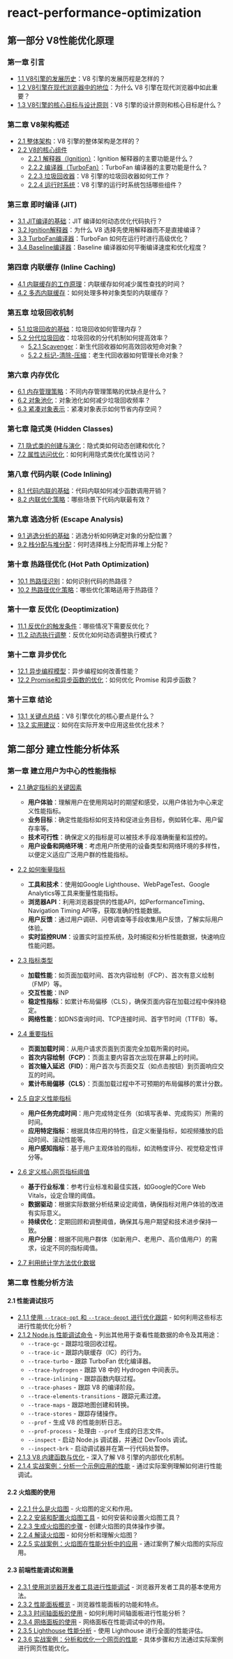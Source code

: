 # react-performance-optimization

## 第一部分 V8性能优化原理

### 第一章 引言

- [1.1 V8引擎的发展历史](#11-V8引擎的发展历史)：V8 引擎的发展历程是怎样的？
- [1.2 V8引擎在现代浏览器中的地位](#12-V8引擎在现代浏览器中的地位)：为什么 V8 引擎在现代浏览器中如此重要？
- [1.3 V8引擎的核心目标与设计原则](#13-V8引擎的核心目标与设计原则)：V8 引擎的设计原则和核心目标是什么？

### 第二章 V8架构概述

- [2.1 整体架构](#21-整体架构)：V8 引擎的整体架构是怎样的？
- [2.2 V8的核心组件](#22-V8的核心组件)
  - [2.2.1 解释器（Ignition）](#221-解释器-Ignition)：Ignition 解释器的主要功能是什么？
  - [2.2.2 编译器（TurboFan）](#222-编译器-TurboFan)：TurboFan 编译器的主要功能是什么？
  - [2.2.3 垃圾回收器](#223-垃圾回收器)：V8 引擎的垃圾回收器如何工作？
  - [2.2.4 运行时系统](#224-运行时系统)：V8 引擎的运行时系统包括哪些组件？

### 第三章 即时编译 (JIT)

- [3.1 JIT编译的基础](#31-JIT编译的基础)：JIT 编译如何动态优化代码执行？
- [3.2 Ignition解释器](#32-Ignition解释器)：为什么 V8 选择先使用解释器而不是直接编译？
- [3.3 TurboFan编译器](#33-TurboFan编译器)：TurboFan 如何在运行时进行高级优化？
- [3.4 Baseline编译器](#34-Baseline编译器)：Baseline 编译器如何平衡编译速度和优化程度？

### 第四章 内联缓存 (Inline Caching)

- [4.1 内联缓存的工作原理](#41-内联缓存的工作原理)：内联缓存如何减少属性查找的时间？
- [4.2 多态内联缓存](#42-多态内联缓存)：如何处理多种对象类型的内联缓存？

### 第五章 垃圾回收机制

- [5.1 垃圾回收的基础](#51-垃圾回收的基础)：垃圾回收如何管理内存？
- [5.2 分代垃圾回收](#52-分代垃圾回收)：垃圾回收的分代机制如何提高效率？
  - [5.2.1 Scavenger](#521-Scavenger)：新生代回收器如何高效回收短命对象？
  - [5.2.2 标记-清除-压缩](#522-标记-清除-压缩)：老生代回收器如何管理长命对象？

### 第六章 内存优化

- [6.1 内存管理策略](#61-内存管理策略)：不同内存管理策略的优缺点是什么？
- [6.2 对象池化](#62-对象池化)：对象池化如何减少垃圾回收频率？
- [6.3 紧凑对象表示](#63-紧凑对象表示)：紧凑对象表示如何节省内存空间？

### 第七章 隐式类 (Hidden Classes)

- [7.1 隐式类的创建与演化](#71-隐式类的创建与演化)：隐式类如何动态创建和优化？
- [7.2 属性访问优化](#72-属性访问优化)：如何利用隐式类优化属性访问？

### 第八章 代码内联 (Code Inlining)

- [8.1 代码内联的基础](#81-代码内联的基础)：代码内联如何减少函数调用开销？
- [8.2 内联优化策略](#82-内联优化策略)：哪些场景下代码内联最有效？

### 第九章 逃逸分析 (Escape Analysis)

- [9.1 逃逸分析的基础](#91-逃逸分析的基础)：逃逸分析如何确定对象的分配位置？
- [9.2 栈分配与堆分配](#92-栈分配与堆分配)：何时选择栈上分配而非堆上分配？

### 第十章 热路径优化 (Hot Path Optimization)

- [10.1 热路径识别](#101-热路径识别)：如何识别代码的热路径？
- [10.2 热路径优化策略](#102-热路径优化策略)：哪些优化策略适用于热路径？

### 第十一章 反优化 (Deoptimization)

- [11.1 反优化的触发条件](#111-反优化的触发条件)：哪些情况下需要反优化？
- [11.2 动态执行调整](#112-动态执行调整)：反优化如何动态调整执行模式？

### 第十二章 异步优化

- [12.1 异步编程模型](#121-异步编程模型)：异步编程如何改善性能？
- [12.2 Promise和异步函数的优化](#122-Promise和异步函数的优化)：如何优化 Promise 和异步函数？

### 第十三章 结论

- [13.1 关键点总结](#131-关键点总结)：V8 引擎优化的核心要点是什么？
- [13.2 实用建议](#132-实用建议)：如何在实际开发中应用这些优化技术？

## 第二部分 建立性能分析体系

### 第一章 建立用户为中心的性能指标

- [2.1 确定指标的关键因素](#2.1确定指标的关键因素)
  - **用户体验**：理解用户在使用网站时的期望和感受，以用户体验为中心来定义性能指标。
  - **业务目标**：确定性能指标如何支持和促进业务目标，例如转化率、用户留存率等。
  - **技术可行性**：确保定义的指标是可以被技术手段准确衡量和监控的。
  - **用户设备和网络环境**：考虑用户所使用的设备类型和网络环境的多样性，以便定义适应广泛用户群的性能指标。

- [2.2 如何衡量指标](#2.2如何衡量指标)
  - **工具和技术**：使用如Google Lighthouse、WebPageTest、Google Analytics等工具来衡量性能指标。
  - **浏览器API**：利用浏览器提供的性能API，如PerformanceTiming、Navigation Timing API等，获取准确的性能数据。
  - **用户反馈**：通过用户调研、问卷调查等手段收集用户反馈，了解实际用户体验。
  - **实时监控RUM**：设置实时监控系统，及时捕捉和分析性能数据，快速响应性能问题。

- [2.3 指标类型](#2.3指标类型)
  - **加载性能**：如页面加载时间、首次内容绘制（FCP）、首次有意义绘制（FMP）等。
  - **交互性能**：INP
  - **稳定性指标**：如累计布局偏移（CLS），确保页面内容在加载过程中保持稳定。
  - **网络性能**：如DNS查询时间、TCP连接时间、首字节时间（TTFB）等。

- [2.4 重要指标](#2.4重要指标)
  - **页面加载时间**：从用户请求页面到页面完全加载所需的时间。
  - **首次内容绘制（FCP）**：页面主要内容首次出现在屏幕上的时间。
  - **首次输入延迟（FID）**：用户首次与页面交互（如点击按钮）到页面响应交互的时间。
  - **累计布局偏移（CLS）**：页面加载过程中不可预期的布局偏移的累计分数。

- [2.5 自定义性能指标](#2.5自定义性能指标)
  - **用户任务完成时间**：用户完成特定任务（如填写表单、完成购买）所需的时间。
  - **应用特定指标**：根据具体应用的特性，自定义衡量指标，如视频播放的启动时间、滚动性能等。
  - **用户感知指标**：基于用户主观体验的指标，如流畅度评分、视觉稳定性评分等。

- [2.6 定义核心网页指标阈值](#2.6定义核心网页指标阈值)
  - **基于行业标准**：参考行业标准和最佳实践，如Google的Core Web Vitals，设定合理的阈值。
  - **数据驱动**：根据实际数据分析结果设定阈值，确保指标对用户体验的改进有实际意义。
  - **持续优化**：定期回顾和调整阈值，确保其与用户期望和技术进步保持一致。
  - **用户分层**：根据不同用户群体（如新用户、老用户、高价值用户）的需求，设定不同的指标阈值。

- [2.7 利用统计学方法优化数据](#2.7利用统计学方法处理数据)

### 第二章 性能分析方法

#### 2.1 性能调试技巧

- [2.1.1 使用 `--trace-opt` 和 `--trace-deopt` 进行优化跟踪](#211-使用-trace-opt-和-trace-deopt-进行优化跟踪) - 如何利用这些标志进行性能优化分析？
- [2.1.2 Node.js 性能调试命令](#212-nodejs-性能调试命令) - 列出其他用于查看性能数据的命令及其用途：
  - `--trace-gc` - 跟踪垃圾回收过程。
  - `--trace-ic` - 跟踪内联缓存（IC）的行为。
  - `--trace-turbo` - 跟踪 TurboFan 优化编译器。
  - `--trace-hydrogen` - 跟踪 V8 中的 Hydrogen 中间表示。
  - `--trace-inlining` - 跟踪函数内联过程。
  - `--trace-phases` - 跟踪 V8 的编译阶段。
  - `--trace-elements-transitions` - 跟踪元素过渡。
  - `--trace-maps` - 跟踪地图创建和转换。
  - `--trace-stores` - 跟踪存储操作。
  - `--prof` - 生成 V8 的性能剖析日志。
  - `--prof-process` - 处理由 `--prof` 生成的日志文件。
  - `--inspect` - 启动 Node.js 调试器，并通过 DevTools 调试。
  - `--inspect-brk` - 启动调试器并在第一行代码处暂停。
- [2.1.3 V8 内建函数与优化](#213-V8-内建函数与优化) - 深入了解 V8 引擎的内部优化机制。
- [2.1.4 实战案例：分析一个示例应用的性能](#214-实战案例-分析一个示例应用的性能) - 通过实际案例理解如何进行性能调试。

#### 2.2 火焰图的使用

- [2.2.1 什么是火焰图](#221-什么是火焰图) - 火焰图的定义和作用。
- [2.2.2 安装和配置火焰图工具](#222-安装和配置火焰图工具) - 如何安装和设置火焰图工具？
- [2.2.3 生成火焰图的步骤](#223-生成火焰图的步骤) - 创建火焰图的具体操作步骤。
- [2.2.4 解读火焰图](#224-解读火焰图) - 如何分析和理解火焰图？
- [2.2.5 实战案例：火焰图在性能分析中的应用](#225-实战案例-火焰图在性能分析中的应用) - 通过案例了解火焰图的实际应用。

#### 2.3 前端性能调试和测量

- [2.3.1 使用浏览器开发者工具进行性能调试](#231-使用浏览器开发者工具进行性能调试) - 浏览器开发者工具的基本使用方法。
- [2.3.2 性能面板概览](#232-性能面板概览) - 浏览器性能面板的功能和特点。
- [2.3.3 时间轴面板的使用](#233-时间轴面板的使用) - 如何利用时间轴面板进行性能分析？
- [2.3.4 网络面板的使用](#234-网络面板的使用) - 网络面板在性能调试中的作用。
- [2.3.5 Lighthouse 性能分析](#235-Lighthouse-性能分析) - 使用 Lighthouse 进行全面的性能评估。
- [2.3.6 实战案例：分析和优化一个网页的性能](#236-实战案例-分析和优化一个网页的性能) - 具体步骤和方法通过实际案例进行网页性能优化。

<!-- ### 第三章：浏览器渲染优化

## 3.1 浏览器的基本工作原理

- [3.1.1 浏览器的架构](#311-浏览器的架构) - 浏览器的主要组成部分是什么？这些部分如何协同工作？
- [3.1.2 浏览器渲染引擎](#312-浏览器渲染引擎) - 渲染引擎如何将 HTML 和 CSS 转换为可视化的网页？
- [3.1.3 实际场景代码作业](#313-实际场景代码作业-1)

## 3.2 浏览器渲染过程

- [3.2.1 从 HTML 到 DOM 树](#321-从html到dom树) - 浏览器是如何解析 HTML 文件并生成 DOM 树的？
- [3.2.2 CSSOM 树的生成](#322-cssom树的生成) - 浏览器如何解析 CSS 文件并生成 CSSOM 树？
- [3.2.3 渲染树的构建](#323-渲染树的构建) - 渲染树是如何构建的？
- [3.2.4 布局和绘制](#324-布局和绘制) - 布局和绘制的具体步骤是什么？
- [3.2.5 实际场景代码作业](#325-实际场景代码作业-2)

## 3.3 合成线程及其工作机制

- [3.3.1 合成线程简介](#331-合成线程简介) - 合成线程的主要职责是什么？
- [3.3.2 图层创建与管理](#332-图层创建与管理) - 浏览器如何将页面分割成多个图层？
- [3.3.3 图层栅格化](#333-图层栅格化) - 栅格化过程是如何将矢量图形转换为位图图像的？
- [3.3.4 图层合成与绘制](#334-图层合成与绘制) - 合成线程如何确定图层的合成顺序？
- [3.3.5 实际场景代码作业](#335-实际场景代码作业-3)

## 3.4 渲染优化策略

- [3.4.1 减少回流与重绘](#341-减少回流与重绘) - 如何减少不必要的回流和重绘？
- [3.4.2 使用 GPU 加速](#342-使用gpu加速) - GPU 加速如何提高渲染性能？
- [3.4.3 异步合成](#343-异步合成) - 什么是异步合成？它如何工作？
- [3.4.4 优化动画性能](#344-优化动画性能) - 哪些技术可以用来优化动画性能？
- [3.4.5 实际场景代码作业](#345-实际场景代码作业-4)

## 代码分割

- **dynamic-import**：动态引入模块，提高应用的加载性能。
- **lazy-loading**：懒加载技术，按需加载组件或模块，减少初始加载时间。
- **route-based-splitting**：基于路由的代码分割，根据路由按需加载对应的代码。
  - react-router：使用最新的数据路由带来的 lazy
- **splitting-large-package**：分割大型包，避免一次性加载过多代码。

## 渲染优化

- **avoid-re-renders**：避免不必要的重新渲染，提高渲染性能。
- **use-memo**：使用 `useMemo` 优化性能，通过记忆化值来避免不必要的计算。
- **use-callback**：使用 `useCallback` 优化性能，通过记忆化函数来避免不必要的函数创建。
- **use-transition**：使用 `useTransition` 实现并发模式，提高用户界面的响应速度。
- **list-virtualization**：列表虚拟化，提升长列表渲染性能。
  - **react-virtualized**：使用 `react-virtualized` 进行列表虚拟化。
  - **vue-virtualized**：使用 `vue-virtualized` 进行列表虚拟化。
- **concurrent-mode**：并发模式，提高应用的响应性能。

## 性能监控

- **react-profiler**：使用 React Profiler 进行性能监控和分析。
- **web-vitals**：收集和报告核心 Web Vitals 指标，监控页面性能。
- **lighthouse**：使用 Lighthouse 进行网页性能分析和优化建议。

## 网络优化

- **data-fetching**：数据获取优化，提高数据加载效率。
  - **react-query**：使用 `react-query` 进行数据获取和缓存。
  - **swr**：使用 `swr` 进行数据获取和缓存。
- **caching**：缓存优化，减少网络请求，提高加载速度。
- **cdn-usage**：使用 CDN 提供资源，提高资源加载速度。
- **http2**：使用 HTTP/2 协议，提高网络传输效率。

## 图片优化

- **lazy-load**：图片懒加载，提高页面初始加载速度。
  - **react-lazyload**：使用 `react-lazyload` 实现图片懒加载。
- **responsive-images**：响应式图片，根据设备和屏幕大小加载不同尺寸的图片。
- **modern-formats**：使用现代图片格式（如 WebP）提高图片加载和渲染速度。
- **image-compression**：图片压缩，减少图片文件大小，提高加载速度。

## 依赖包优化

- **bundle-analyzer**：使用包分析工具分析和优化打包大小。
- **tree-shaking**：使用 Tree Shaking 移除未使用的代码，减少打包大小。
- **import-optimization**：优化模块引入，减少打包大小和加载时间。

## 服务器端渲染

- **nextjs**：使用 Next.js 进行服务器端渲染，提高应用性能。
- **custom-ssr**：自定义服务器端渲染，提升性能和 SEO。
- **ssr-caching**：服务器端渲染缓存，提高渲染速度和性能。

## 其他优化

- **preloading-prefetching**：预加载和预取资源，提升页面加载速度。
- **web-workers**：使用 Web Workers 在后台执行任务，提高应用响应速度。
- **code-minification**：代码压缩，减少文件大小，提高加载速度。
- **accessibility-optimization**：优化可访问性，提高用户体验。 -->
